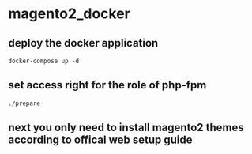 # magento2_docker

## deploy the docker application
    docker-compose up -d 
## set access right for the role of php-fpm
    ./prepare
## next you only need to install magento2 themes according to offical web setup guide
    
